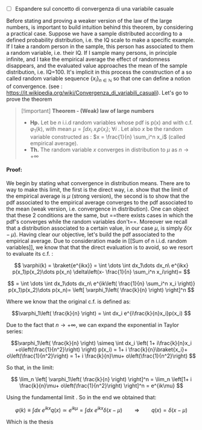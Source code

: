 - [ ] Espandere sul concetto di convergenza di una variabile casuale

Before stating and proving a weaker version of the law of the large numbers, is important to build intuition behind this theorem, by considering a practical case.
Suppose we have a sample distributed according to a defined probability distribution, i.e. the IQ scale to make a specific example. If I take a random person in the sample, this person has associated to them a random variable, i.e. their IQ. If I sample many persons, in principle infinite, and I take the empirical average the effect of randomness disappears, and the evaluated value approaches the mean of the sample distribution, i.e. IQ=100.
It's implicit in this process the construction of a so called random variable sequence $\{x_i\}_{n \in \mathbb{N}}$ so that one can define a notion of convergence. (see : https://it.wikipedia.org/wiki/Convergenza_di_variabili_casuali).
Let's go to prove the theorem

>[!important] **Theorem - (Weak) law of large numbers**
>- **Hp.** Let be $n$ i.i.d random variables whose pdf is p(x) and with c.f. $\varphi_1(k)$, with mean $\mu = \int dx_i\  x_i p(x_i);\ \forall i$ .
> Let also $x$ be the random variable constructed as : $x = \frac{1}{n} \sum_i^n x_i$ (called empirical average).
> - **Th.** The random variable $x$ converges in distribution to $\mu$ as $n \to +\infty$

#### Proof:
We begin by stating what convergence in distribution means. There are to way to make this limit, the first is the direct way, i.e. show that the limit of the empirical average is $\mu$ (strong version), the second is to show that the pdf associated to the empirical average converges to the pdf associated to the mean (weak version, i.e. convergence in distribution). One can object that these 2 conditions are the same, but ==there exists cases in which the pdf's converges while the random variables don't==.
Moreover we recall that a distribution associated to a certain value, in our case $\mu$, is simply $\delta(x-\mu)$.
Having clear our objective, let's build the pdf associated to the empirical average. Due to consideration made in [[Sum of n i.i.d. random variables]], we know that that the direct evaluation is to avoid, so we resort to evaluate its c.f. :

$$  \varphi(k) = \braket{e^{ikx}} = \int \dots \int dx_1\dots dx_n\ e^{ikx} p(x_1)p(x_2)\dots p(x_n) \delta\left(x- \frac{1}{n} \sum_i^n x_i\right)=   $$

$$ = \int \dots \int dx_1\dots dx_n\ e^{ik\left(  \frac{1}{n} \sum_i^n x_i \right)} p(x_1)p(x_2)\dots p(x_n)= \left[ \varphi_1\left( \frac{k}{n} \right) \right]^n $$

Where we know that the original c.f. is defined as:

$$\varphi_1\left( \frac{k}{n} \right) = \int dx_i e^{i\frac{k}{n}x_i}p(x_i) $$

Due to the fact that $n \to +\infty$, we can expand the exponential in Taylor series:

$$\varphi_1\left( \frac{k}{n} \right) \simeq \int dx_i \left( 1+ i\frac{k}{n}x_i +o\left(\frac{1}{n^2}\right) \right) p(x_i) = 1+ i \frac{k}{n}\braket{x_i}+ o\left(\frac{1}{n^2}\right) = 1+ i \frac{k}{n}\mu+ o\left(\frac{1}{n^2}\right)  $$

So that, in the limit:

$$ \lim_n \left[ \varphi_1\left( \frac{k}{n} \right) \right]^n = \lim_n \left[1+ i \frac{k}{n}\mu+ o\left(\frac{1}{n^2}\right) \right]^n = e^{ik\mu} $$

Using the fundamental limit . So in the end we obtained that:

$$ \varphi(k) \equiv \int dx\  e^{ikx} q(x)\simeq e^{ik\mu}= \int dx\  e^{ikx} \delta(x-\mu) \qquad\Rightarrow\qquad q(x)= \delta(x-\mu)$$

Which is the thesis